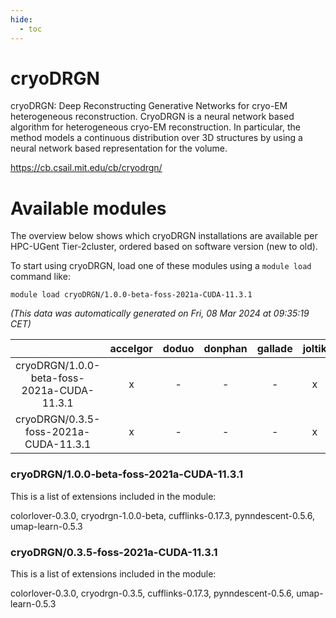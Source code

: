 ```yaml
---
hide:
  - toc
---
```


cryoDRGN
========


cryoDRGN: Deep Reconstructing Generative Networks for cryo-EM heterogeneous reconstruction. CryoDRGN is a neural network based algorithm for heterogeneous cryo-EM reconstruction. In particular, the method models a continuous distribution over 3D structures by using a neural network based representation for the volume.

https://cb.csail.mit.edu/cb/cryodrgn/
# Available modules


The overview below shows which cryoDRGN installations are available per HPC-UGent Tier-2cluster, ordered based on software version (new to old).

To start using cryoDRGN, load one of these modules using a `module load` command like:

```shell
module load cryoDRGN/1.0.0-beta-foss-2021a-CUDA-11.3.1
```

*(This data was automatically generated on Fri, 08 Mar 2024 at 09:35:19 CET)*  

| |accelgor|doduo|donphan|gallade|joltik|skitty|
| :---: | :---: | :---: | :---: | :---: | :---: | :---: |
|cryoDRGN/1.0.0-beta-foss-2021a-CUDA-11.3.1|x|-|-|-|x|-|
|cryoDRGN/0.3.5-foss-2021a-CUDA-11.3.1|x|-|-|-|x|-|


### cryoDRGN/1.0.0-beta-foss-2021a-CUDA-11.3.1

This is a list of extensions included in the module:

colorlover-0.3.0, cryodrgn-1.0.0-beta, cufflinks-0.17.3, pynndescent-0.5.6, umap-learn-0.5.3

### cryoDRGN/0.3.5-foss-2021a-CUDA-11.3.1

This is a list of extensions included in the module:

colorlover-0.3.0, cryodrgn-0.3.5, cufflinks-0.17.3, pynndescent-0.5.6, umap-learn-0.5.3